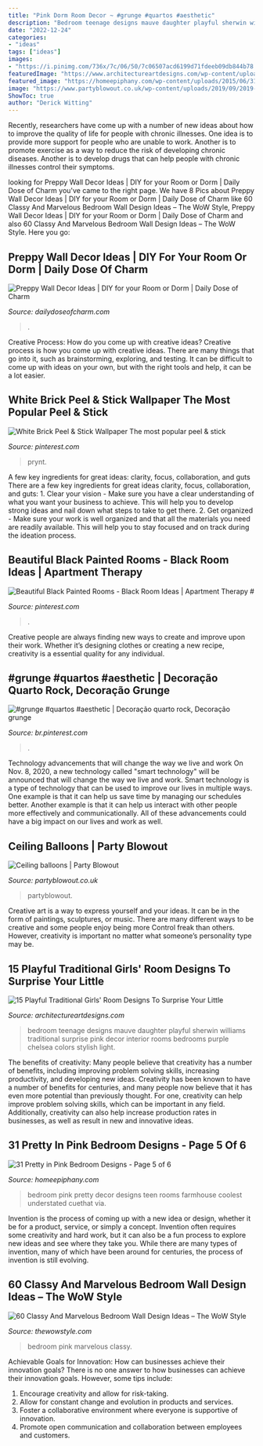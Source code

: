 ```yaml
---
title: "Pink Dorm Room Decor ~ #grunge #quartos #aesthetic"
description: "Bedroom teenage designs mauve daughter playful sherwin williams traditional surprise pink decor interior rooms bedrooms purple chelsea colors stylish light"
date: "2022-12-24"
categories:
- "ideas"
tags: ["ideas"]
images:
- "https://i.pinimg.com/736x/7c/06/50/7c06507acd6199d71fdeeb09db844b78.jpg"
featuredImage: "https://www.architectureartdesigns.com/wp-content/uploads/2015/02/15-Playful-Traditional-Girls-Room-Designs-To-Surprise-Your-Little-Daughter-With-3-630x939.jpg"
featured_image: "https://homeepiphany.com/wp-content/uploads/2015/06/31-Pretty-in-Pink-Bedroom-Designs-23.jpg"
image: "https://www.partyblowout.co.uk/wp-content/uploads/2019/09/2019-07-20-11.19.27.jpg"
ShowToc: true
author: "Derick Witting"
---
```



Recently, researchers have come up with a number of new ideas about how to improve the quality of life for people with chronic illnesses. One idea is to provide more support for people who are unable to work. Another is to promote exercise as a way to reduce the risk of developing chronic diseases. Another is to develop drugs that can help people with chronic illnesses control their symptoms.

	

		
looking for Preppy Wall Decor Ideas | DIY for your Room or Dorm | Daily Dose of Charm you've came to the right page. We have 8 Pics about Preppy Wall Decor Ideas | DIY for your Room or Dorm | Daily Dose of Charm like 60 Classy And Marvelous Bedroom Wall Design Ideas – The WoW Style, Preppy Wall Decor Ideas | DIY for your Room or Dorm | Daily Dose of Charm and also 60 Classy And Marvelous Bedroom Wall Design Ideas – The WoW Style. Here you go:
		
    
## Preppy Wall Decor Ideas | DIY For Your Room Or Dorm | Daily Dose Of Charm

<img loading=lazy src="https://dailydoseofcharm.com/wp-content/uploads/2015/09/IMG_8832edit.jpg" onerror="this.onerror=null;this.src='https://tse4.mm.bing.net/th?id=OIP.SjQhxE_qZ-he37DKCuy2igHaLH&amp;pid=15.1';" alt="Preppy Wall Decor Ideas | DIY for your Room or Dorm | Daily Dose of Charm">

_Source: dailydoseofcharm.com_

>. 

	

Creative Process: How do you come up with creative ideas?
Creative process is how you come up with creative ideas. There are many things that go into it, such as brainstorming, exploring, and testing. It can be difficult to come up with ideas on your own, but with the right tools and help, it can be a lot easier.

    
## White Brick Peel &amp; Stick Wallpaper The Most Popular Peel &amp; Stick

<img loading=lazy src="https://i.pinimg.com/736x/6a/18/84/6a18841b991771a21bc6b3f85ec993ef.jpg" onerror="this.onerror=null;this.src='https://tse4.mm.bing.net/th?id=OIP.CMdxR9AhEVeQxPkeuRJqlgHaJ3&amp;pid=15.1';" alt="White Brick Peel &amp; Stick Wallpaper The most popular peel &amp; stick">

_Source: pinterest.com_

>prynt. 

	

A few key ingredients for great ideas: clarity, focus, collaboration, and guts
There are a few key ingredients for great ideas clarity, focus, collaboration, and guts: 1. Clear your vision - Make sure you have a clear understanding of what you want your business to achieve. This will help you to develop strong ideas and nail down what steps to take to get there.
2. Get organized - Make sure your work is well organized and that all the materials you need are readily available. This will help you to stay focused and on track during the ideation process.

    
## Beautiful Black Painted Rooms - Black Room Ideas | Apartment Therapy #

<img loading=lazy src="https://i.pinimg.com/736x/cd/79/4c/cd794cd5b288d54b2dd0cc5cf604dda6.jpg" onerror="this.onerror=null;this.src='https://tse3.mm.bing.net/th?id=OIP.mIW5VtwUGCFjzeGwKk4uVgHaLH&amp;pid=15.1';" alt="Beautiful Black Painted Rooms - Black Room Ideas | Apartment Therapy #">

_Source: pinterest.com_

>. 

	

Creative people are always finding new ways to create and improve upon their work. Whether it’s designing clothes or creating a new recipe, creativity is a essential quality for any individual.

    
## #grunge #quartos #aesthetic | Decoração Quarto Rock, Decoração Grunge

<img loading=lazy src="https://i.pinimg.com/736x/7c/06/50/7c06507acd6199d71fdeeb09db844b78.jpg" onerror="this.onerror=null;this.src='https://tse1.mm.bing.net/th?id=OIP.tpTvAas93zFibj6_cEjadwHaJ4&amp;pid=15.1';" alt="#grunge #quartos #aesthetic | Decoração quarto rock, Decoração grunge">

_Source: br.pinterest.com_

>. 

	

Technology advancements that will change the way we live and work
On Nov. 8, 2020, a new technology called "smart technology" will be announced that will change the way we live and work. Smart technology is a type of technology that can be used to improve our lives in multiple ways. One example is that it can help us save time by managing our schedules better. Another example is that it can help us interact with other people more effectively and communicationally. All of these advancements could have a big impact on our lives and work as well.

    
## Ceiling Balloons | Party Blowout

<img loading=lazy src="https://www.partyblowout.co.uk/wp-content/uploads/2019/09/2019-07-20-11.19.27.jpg" onerror="this.onerror=null;this.src='https://tse1.mm.bing.net/th?id=OIP.XEpIpNirZTdzQttICYI0gQHaJ4&amp;pid=15.1';" alt="Ceiling balloons | Party Blowout">

_Source: partyblowout.co.uk_

>partyblowout. 

	

Creative art is a way to express yourself and your ideas. It can be in the form of paintings, sculptures, or music. There are many different ways to be creative and some people enjoy being more Control freak than others. However, creativity is important no matter what someone’s personality type may be.

    
## 15 Playful Traditional Girls&#039; Room Designs To Surprise Your Little

<img loading=lazy src="https://www.architectureartdesigns.com/wp-content/uploads/2015/02/15-Playful-Traditional-Girls-Room-Designs-To-Surprise-Your-Little-Daughter-With-3-630x939.jpg" onerror="this.onerror=null;this.src='https://tse1.mm.bing.net/th?id=OIP.sW532l-gyR5RQU4xiCcaTwHaLC&amp;pid=15.1';" alt="15 Playful Traditional Girls&#039; Room Designs To Surprise Your Little">

_Source: architectureartdesigns.com_

>bedroom teenage designs mauve daughter playful sherwin williams traditional surprise pink decor interior rooms bedrooms purple chelsea colors stylish light. 

	

The benefits of creativity: Many people believe that creativity has a number of benefits, including improving problem solving skills, increasing productivity, and developing new ideas.
Creativity has been known to have a number of benefits for centuries, and many people now believe that it has even more potential than previously thought. For one, creativity can help improve problem solving skills, which can be important in any field. Additionally, creativity can also help increase production rates in businesses, as well as result in new and innovative ideas.

    
## 31 Pretty In Pink Bedroom Designs - Page 5 Of 6

<img loading=lazy src="https://homeepiphany.com/wp-content/uploads/2015/06/31-Pretty-in-Pink-Bedroom-Designs-23.jpg" onerror="this.onerror=null;this.src='https://tse1.mm.bing.net/th?id=OIP.LSzoqjV9sojWSUKAde0vJQHaEU&amp;pid=15.1';" alt="31 Pretty in Pink Bedroom Designs - Page 5 of 6">

_Source: homeepiphany.com_

>bedroom pink pretty decor designs teen rooms farmhouse coolest understated cuethat via. 

	

Invention is the process of coming up with a new idea or design, whether it be for a product, service, or simply a concept. Invention often requires some creativity and hard work, but it can also be a fun process to explore new ideas and see where they take you. While there are many types of invention, many of which have been around for centuries, the process of invention is still evolving.

    
## 60 Classy And Marvelous Bedroom Wall Design Ideas – The WoW Style

<img loading=lazy src="http://thewowstyle.com/wp-content/uploads/2016/08/Bedroom-Ceiling-Lights-Ideas-With-Pink-Wall.jpg" onerror="this.onerror=null;this.src='https://tse2.mm.bing.net/th?id=OIP.9S33oS6I91YQ_qUNl0fQvAHaJ4&amp;pid=15.1';" alt="60 Classy And Marvelous Bedroom Wall Design Ideas – The WoW Style">

_Source: thewowstyle.com_

>bedroom pink marvelous classy. 

	

Achievable Goals for Innovation: How can businesses achieve their innovation goals?
There is no one answer to how businesses can achieve their innovation goals. However, some tips include:
1. Encourage creativity and allow for risk-taking.
2. Allow for constant change and evolution in products and services.
3. Foster a collaborative environment where everyone is supportive of innovation. 
4. Promote open communication and collaboration between employees and customers.

